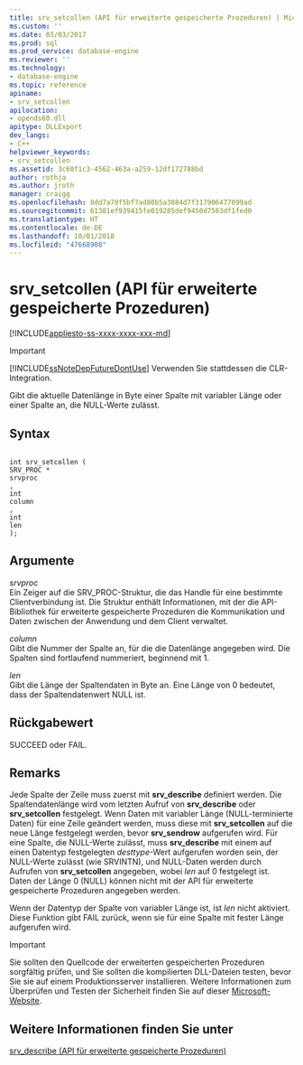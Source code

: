 ```yaml
---
title: srv_setcollen (API für erweiterte gespeicherte Prozeduren) | Microsoft-Dokumentation
ms.custom: ''
ms.date: 03/03/2017
ms.prod: sql
ms.prod_service: database-engine
ms.reviewer: ''
ms.technology:
- database-engine
ms.topic: reference
apiname:
- srv_setcollen
apilocation:
- opends60.dll
apitype: DLLExport
dev_langs:
- C++
helpviewer_keywords:
- srv_setcollen
ms.assetid: 3c60f1c3-4562-463a-a259-12df172788bd
author: rothja
ms.author: jroth
manager: craigg
ms.openlocfilehash: 8dd7a79f5bf7ad80b5a3084d7f317906477099ad
ms.sourcegitcommit: 61381ef939415fe019285def9450d7583df1fed0
ms.translationtype: HT
ms.contentlocale: de-DE
ms.lasthandoff: 10/01/2018
ms.locfileid: "47668908"
---
```

# <a name="srvsetcollen-extended-stored-procedure-api"></a>srv_setcollen (API für erweiterte gespeicherte Prozeduren)
[!INCLUDE[appliesto-ss-xxxx-xxxx-xxx-md](../../includes/appliesto-ss-xxxx-xxxx-xxx-md.md)]
    
> [!IMPORTANT]  
>  [!INCLUDE[ssNoteDepFutureDontUse](../../includes/ssnotedepfuturedontuse-md.md)] Verwenden Sie stattdessen die CLR-Integration.  
  
 Gibt die aktuelle Datenlänge in Byte einer Spalte mit variabler Länge oder einer Spalte an, die NULL-Werte zulässt.  
  
## <a name="syntax"></a>Syntax  
  
```  
  
int srv_setcollen (  
SRV_PROC *  
srvproc  
,  
int   
column  
,  
int  
len   
);  
```  
  
## <a name="arguments"></a>Argumente  
 *srvproc*   
 Ein Zeiger auf die SRV_PROC-Struktur, die das Handle für eine bestimmte Clientverbindung ist. Die Struktur enthält Informationen, mit der die API-Bibliothek für erweiterte gespeicherte Prozeduren die Kommunikation und Daten zwischen der Anwendung und dem Client verwaltet.  
  
 *column*  
 Gibt die Nummer der Spalte an, für die die Datenlänge angegeben wird. Die Spalten sind fortlaufend nummeriert, beginnend mit 1.  
  
 *len*  
 Gibt die Länge der Spaltendaten in Byte an. Eine Länge von 0 bedeutet, dass der Spaltendatenwert NULL ist.  
  
## <a name="returns"></a>Rückgabewert  
 SUCCEED oder FAIL.  
  
## <a name="remarks"></a>Remarks  
 Jede Spalte der Zeile muss zuerst mit **srv_describe** definiert werden. Die Spaltendatenlänge wird vom letzten Aufruf von **srv_describe** oder **srv_setcollen** festgelegt. Wenn Daten mit variabler Länge (NULL-terminierte Daten) für eine Zeile geändert werden, muss diese mit **srv_setcollen** auf die neue Länge festgelegt werden, bevor **srv_sendrow** aufgerufen wird. Für eine Spalte, die NULL-Werte zulässt, muss **srv_describe** mit einem auf einen Datentyp festgelegten *desttype*-Wert aufgerufen worden sein, der NULL-Werte zulässt (wie SRVINTN), und NULL-Daten werden durch Aufrufen von **srv_setcollen** angegeben, wobei *len* auf 0 festgelegt ist. Daten der Länge 0 (NULL) können nicht mit der API für erweiterte gespeicherte Prozeduren angegeben werden.  
  
 Wenn der Datentyp der Spalte von variabler Länge ist, ist *len* nicht aktiviert. Diese Funktion gibt FAIL zurück, wenn sie für eine Spalte mit fester Länge aufgerufen wird.  
  
> [!IMPORTANT]  
>  Sie sollten den Quellcode der erweiterten gespeicherten Prozeduren sorgfältig prüfen, und Sie sollten die kompilierten DLL-Dateien testen, bevor Sie sie auf einem Produktionsserver installieren. Weitere Informationen zum Überprüfen und Testen der Sicherheit finden Sie auf dieser [Microsoft-Website](http://go.microsoft.com/fwlink/?LinkID=54761&amp;clcid=0x409http://msdn.microsoft.com/security/).  
  
## <a name="see-also"></a>Weitere Informationen finden Sie unter  
 [srv_describe (API für erweiterte gespeicherte Prozeduren)](../../relational-databases/extended-stored-procedures-reference/srv-describe-extended-stored-procedure-api.md)  
  
  

